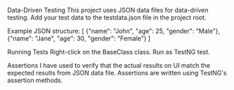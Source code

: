 Data-Driven Testing
This project uses JSON data files for data-driven testing. Add your test data to the testdata.json file in the project root.

Example JSON structure:
[
  {"name": "John", "age": 25, "gender": "Male"},
  {"name": "Jane", "age": 30, "gender": "Female"}
]

Running Tests
Right-click on the BaseClass class.
Run as TestNG test.

Assertions
I have used to verify that the actual results on UI match the expected results from JSON data file. Assertions are written using TestNG's assertion methods.
